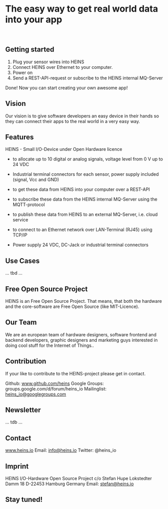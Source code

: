 The easy way to get real world data into your app
=================================================

<br/>

Getting started
---------------

1. Plug your sensor wires into HEINS
2. Connect HEINS over Ethernet to your computer.
3. Power on
4. Send a REST-API-request or subscribe to the HEINS internal MQ-Server

Done! Now you can start creating your own awesome app!

Vision
------

Our vision is to give software developers an easy device in their hands so they can connect their apps to the real world in a very easy way.


Features
--------

HEINS - Small I/O-Device under Open Hardware licence 

- to allocate up to 10 digital or analog signals, voltage level from 0 V up to 24 VDC

- Industrial terminal connectors for each sensor, power supply included (signal, Vcc and GND)

- to get these data from HEINS into your computer over a REST-API

- to subscribe these data from the HEINS internal MQ-Server using the MQTT-protocol

- to publish these data from HEINS to an external MQ-Server, i.e. cloud service

- to connect to an Ethernet network over LAN-Terminal (RJ45) using TCP/IP

- Power supply 24 VDC, DC-Jack or industrial terminal connectors

Use Cases
---------

... tbd ...


Free Open Source Project
------------------------

HEINS is an Free Open Source Project. That means, that both the hardware and the core-software are Free Open Source (like MIT-Licence). 

Our Team
--------

We are an european team of hardware designers, software frontend and backend developers, graphic designers and  marketing guys interested in doing cool stuff for the Internet of Things..


Contribution
------------

If your like to contribute to the HEINS-project please get in contact.

Github: www.github.com/heins
Google Groups: groups.google.com/d/forum/heins_io
Mailinglist: heins_io@googlegroups.com

Newsletter
----------

... tdb ...

Contact
-------

www.heins.io
Email: info@heins.io
Twitter: @heins_io

Imprint
-------

HEINS I/O-Hardware Open Source Project
c/o Stefan Hupe
Lokstedter Damm 18
D-22453 Hamburg
Germany
Email: stefan@heins.io


Stay tuned!
-----------



